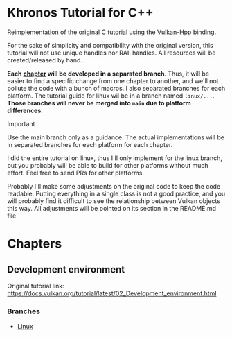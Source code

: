 # Khronos Tutorial for C++

Reimplementation of the original
[C tutorial](https://docs.vulkan.org/tutorial/latest/00_Introduction.html)
using the [Vulkan-Hpp](https://github.com/KhronosGroup/Vulkan-Hpp) binding.

For the sake of simplicity and compatibility with the original version, this
tutorial will not use unique handles nor RAII handles.
All resources will be created/released by hand.

**Each [chapter](https://github.com/Pacheco95/khronos-vulkan-tutorial-cpp#chapters) will be developed in a separated
branch**.
Thus, it will be easier to find a specific change from one chapter to another, and we'll not pollute the code with a
bunch of macros.
I also separated branches for each platform.
The tutorial guide for linux wil be in a branch named `linux/...`.
**Those branches will never be merged into `main` due to platform differences**.

> [!IMPORTANT]
> Use the main branch only as a guidance.
> The actual implementations will be in separated branches for each platform for each chapter.

I did the entire tutorial on linux, thus I'll only implement for the linux branch, but you probably will be able to
build for other platforms without much effort.
Feel free to send PRs for other platforms.

Probably I'll make some adjustments on the original code to keep the code readable.
Putting everything in a single class is not a good practice, and you will probably find it difficult to see the
relationship between Vulkan objects this way.
All adjustments will be pointed on its section in the README.md file.

# Chapters

## Development environment

Original tutorial link: https://docs.vulkan.org/tutorial/latest/02_Development_environment.html

### Branches

- [Linux](https://github.com/Pacheco95/khronos-vulkan-tutorial-cpp/tree/linux/01-development-environment)
